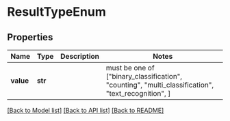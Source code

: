 # ResultTypeEnum


## Properties
Name | Type | Description | Notes
------------ | ------------- | ------------- | -------------
**value** | **str** |  |  must be one of ["binary_classification", "counting", "multi_classification", "text_recognition", ]

[[Back to Model list]](../README.md#documentation-for-models) [[Back to API list]](../README.md#documentation-for-api-endpoints) [[Back to README]](../README.md)


